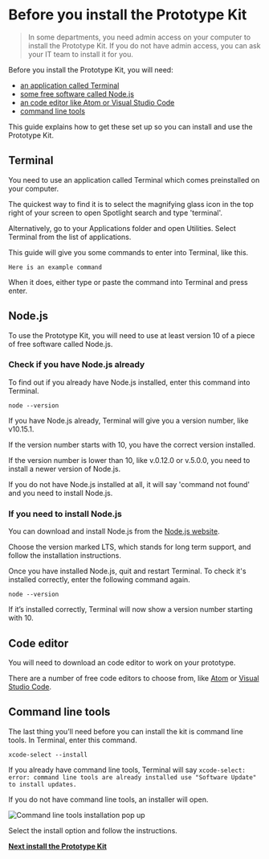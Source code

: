 # Before you install the Prototype Kit

> In some departments, you need admin access on your computer to install the Prototype Kit. If you do not have admin access, you can ask your IT team to install it for you.

Before you install the Prototype Kit, you will need:

- [an application called Terminal](#terminal)
- [some free software called Node.js](#node.js)
- [an code editor like Atom or Visual Studio Code](#html-text-editor)
- [command line tools](command-line-tools)

This guide explains how to get these set up so you can install and use the Prototype Kit.

## Terminal

You need to use an application called Terminal which comes preinstalled on your computer.

The quickest way to find it is to select the magnifying glass icon in the top right of your screen to open Spotlight search and type 'terminal'.

Alternatively, go to your Applications folder and open Utilities. Select Terminal from the list of applications.

This guide will give you some commands to enter into Terminal, like this.

`Here is an example command`

When it does, either type or paste the command into Terminal and press enter.

## Node.js

To use the Prototype Kit, you will need to use at least version 10 of a piece of free software called Node.js.

### Check if you have Node.js already

To find out if you already have Node.js installed, enter this command into Terminal.

`node --version`

If you have Node.js already, Terminal will give you a version number, like v10.15.1.

If the version number starts with 10, you have the correct version installed.

If the version number is lower than 10, like v.0.12.0 or v.5.0.0, you need to install a newer version of Node.js.

If you do not have Node.js installed at all, it will say 'command not found' and you need to install Node.js.

### If you need to install Node.js

You can download and install Node.js from the [Node.js website](https://nodejs.org/en/).

Choose the version marked LTS, which stands for long term support, and follow the installation instructions.

Once you have installed Node.js, quit and restart Terminal. To check it's installed correctly, enter the following command again.

`node --version`

If it’s installed correctly, Terminal will now show a version number starting with 10.

## Code editor

You will need to download an code editor to work on your prototype.

There are a number of free code editors to choose from, like [Atom](https://atom.io/) or [Visual Studio Code](https://code.visualstudio.com/).

## Command line tools

The last thing you’ll need before you can install the kit is command line tools. In Terminal, enter this command.

`xcode-select --install`

If you already have command line tools, Terminal will say `xcode-select: error: command line tools are already installed use "Software Update" to install updates.`

If you do not have command line tools, an installer will open. 

![Command line tools installation pop up](/public/images/docs/command-line-tools-installer.png)

Select the install option and follow the instructions.

**[Next install the Prototype Kit](/docs/get-started/mac-installation-guide/install-the-kit)**
